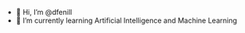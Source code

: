 - 👋 Hi, I’m @dfenill
- 🌱 I’m currently learning Artificial Intelligence and Machine Learning

<!---
dfenill/dfenill is a ✨ special ✨ repository because its `README.md` (this file) appears on your GitHub profile.
You can click the Preview link to take a look at your changes.
--->
